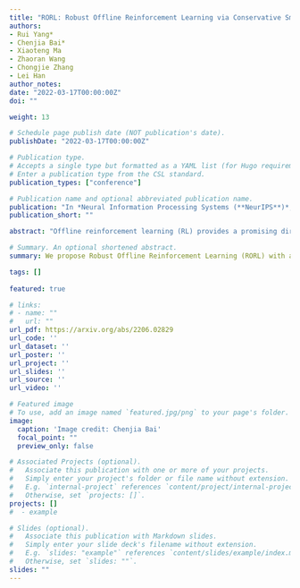 ```yaml
---
title: "RORL: Robust Offline Reinforcement Learning via Conservative Smoothing."
authors:
- Rui Yang*
- Chenjia Bai*
- Xiaoteng Ma
- Zhaoran Wang
- Chongjie Zhang
- Lei Han
author_notes:
date: "2022-03-17T00:00:00Z"
doi: ""

weight: 13

# Schedule page publish date (NOT publication's date).
publishDate: "2022-03-17T00:00:00Z"

# Publication type.
# Accepts a single type but formatted as a YAML list (for Hugo requirements).
# Enter a publication type from the CSL standard.
publication_types: ["conference"]

# Publication name and optional abbreviated publication name.
publication: "In *Neural Information Processing Systems (**NeurIPS**)*, 2022 &nbsp;&nbsp;&nbsp; <mark>**Spotlight**</mark>"
publication_short: ""

abstract: "Offline reinforcement learning (RL) provides a promising direction to exploit massive amount of offline data for complex decision-making tasks. Due to the distribution shift issue, current offline RL algorithms are generally designed to be conservative in value estimation and action selection. However, such conservatism can impair the robustness of learned policies when encountering observation deviation under realistic conditions, such as sensor errors and adversarial attacks. To trade off robustness and conservatism, we propose Robust Offline Reinforcement Learning (RORL) with a novel conservative smoothing technique. In RORL, we explicitly introduce regularization on the policy and the value function for states near the dataset, as well as additional conservative value estimation on these states. Theoretically, we show RORL enjoys a tighter suboptimality bound than recent theoretical results in linear MDPs. We demonstrate that RORL can achieve state-of-the-art performance on the general offline RL benchmark and is considerably robust to adversarial observation perturbations."

# Summary. An optional shortened abstract.
summary: We propose Robust Offline Reinforcement Learning (RORL) with a novel conservative smoothing technique.

tags: []
  
featured: true

# links:
# - name: ""
#   url: ""
url_pdf: https://arxiv.org/abs/2206.02829
url_code: ''
url_dataset: ''
url_poster: ''
url_project: ''
url_slides: ''
url_source: ''
url_video: ''

# Featured image
# To use, add an image named `featured.jpg/png` to your page's folder. 
image:
  caption: 'Image credit: Chenjia Bai'
  focal_point: ""
  preview_only: false

# Associated Projects (optional).
#   Associate this publication with one or more of your projects.
#   Simply enter your project's folder or file name without extension.
#   E.g. `internal-project` references `content/project/internal-project/index.md`.
#   Otherwise, set `projects: []`.
projects: []
#  - example

# Slides (optional).
#   Associate this publication with Markdown slides.
#   Simply enter your slide deck's filename without extension.
#   E.g. `slides: "example"` references `content/slides/example/index.md`.
#   Otherwise, set `slides: ""`.
slides: ""
---
```

